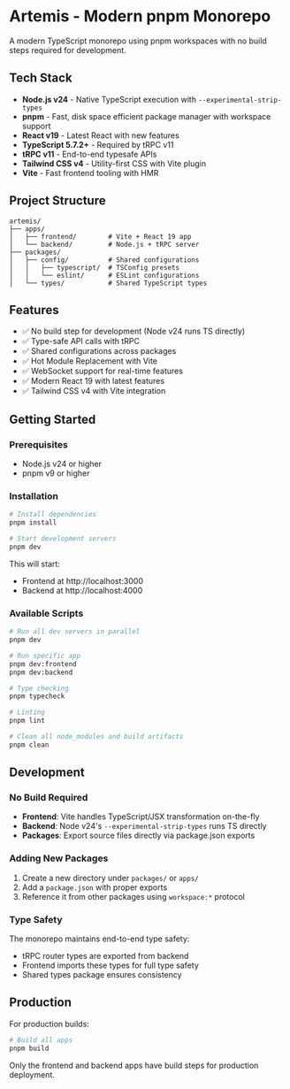 # Artemis - Modern pnpm Monorepo

A modern TypeScript monorepo using pnpm workspaces with no build steps required for development.

## Tech Stack

- **Node.js v24** - Native TypeScript execution with `--experimental-strip-types`
- **pnpm** - Fast, disk space efficient package manager with workspace support
- **React v19** - Latest React with new features
- **TypeScript 5.7.2+** - Required by tRPC v11
- **tRPC v11** - End-to-end typesafe APIs
- **Tailwind CSS v4** - Utility-first CSS with Vite plugin
- **Vite** - Fast frontend tooling with HMR

## Project Structure

```
artemis/
├── apps/
│   ├── frontend/        # Vite + React 19 app
│   └── backend/         # Node.js + tRPC server
├── packages/
│   ├── config/          # Shared configurations
│   │   ├── typescript/  # TSConfig presets
│   │   └── eslint/      # ESLint configurations
│   └── types/           # Shared TypeScript types
```

## Features

- ✅ No build step for development (Node v24 runs TS directly)
- ✅ Type-safe API calls with tRPC
- ✅ Shared configurations across packages
- ✅ Hot Module Replacement with Vite
- ✅ WebSocket support for real-time features
- ✅ Modern React 19 with latest features
- ✅ Tailwind CSS v4 with Vite integration

## Getting Started

### Prerequisites

- Node.js v24 or higher
- pnpm v9 or higher

### Installation

```bash
# Install dependencies
pnpm install

# Start development servers
pnpm dev
```

This will start:
- Frontend at http://localhost:3000
- Backend at http://localhost:4000

### Available Scripts

```bash
# Run all dev servers in parallel
pnpm dev

# Run specific app
pnpm dev:frontend
pnpm dev:backend

# Type checking
pnpm typecheck

# Linting
pnpm lint

# Clean all node_modules and build artifacts
pnpm clean
```

## Development

### No Build Required

- **Frontend**: Vite handles TypeScript/JSX transformation on-the-fly
- **Backend**: Node v24's `--experimental-strip-types` runs TS directly
- **Packages**: Export source files directly via package.json exports

### Adding New Packages

1. Create a new directory under `packages/` or `apps/`
2. Add a `package.json` with proper exports
3. Reference it from other packages using `workspace:*` protocol

### Type Safety

The monorepo maintains end-to-end type safety:
- tRPC router types are exported from backend
- Frontend imports these types for full type safety
- Shared types package ensures consistency

## Production

For production builds:

```bash
# Build all apps
pnpm build
```

Only the frontend and backend apps have build steps for production deployment.